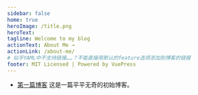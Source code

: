```yaml
---
sidebar: false
home: true
heroImage: /title.png
heroText: 
tagline: Welcome to my blog
actionText: About Me →
actionLink: /about-me/
# 似乎YAML中不支持链接……？不能直接用默认的feature选项添加到博客的链接
footer: MIT Licensed | Powered by VuePress
---
```


-  [第一篇博客](/zh/blogs/20190721/) 这是一篇平平无奇的初始博客。
